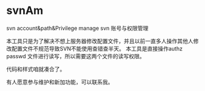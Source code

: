 svnAm
=====

svn account&amp;path&amp;Privilege  manage svn 账号与权限管理

本工具只是为了解决不想上服务器修改配置文件，并且以前一直多人操作其他人修改配置文件不规范导致SVN不能使用查错查半天。
本工具是直接操作authz  passwd 文件进行读写，所以需要这两个文件的读写权限。

代码和样式咱就凑合了。

有人愿意参与维护和新加功能，可以联系我。




